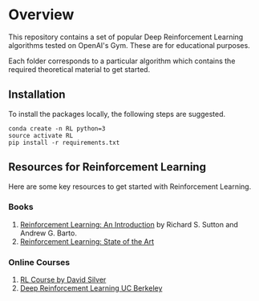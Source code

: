 # Overview
This repository contains a set of popular Deep Reinforcement Learning algorithms tested on OpenAI's Gym. These are for educational purposes. 

Each folder corresponds to a particular algorithm which contains the required theoretical material to get started.

## Installation
To install the packages locally, the following steps are suggested. 
```
conda create -n RL python=3
source activate RL
pip install -r requirements.txt
```

## Resources for Reinforcement Learning
Here are some key resources to get started with Reinforcement Learning.
### Books
1. [Reinforcement Learning: An Introduction](http://incompleteideas.net/book/bookdraft2017nov5.pdf) by Richard S. Sutton and Andrew G. Barto.
2. [Reinforcement Learning: State of the Art](https://www.springer.com/it/book/9783642276446)

### Online Courses
1. [RL Course by David Silver](https://www.youtube.com/watch?v=2pWv7GOvuf0)
2. [Deep Reinforcement Learning UC Berkeley](http://rail.eecs.berkeley.edu/deeprlcourse/)
